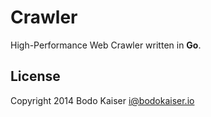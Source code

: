 # Crawler

High-Performance Web Crawler written in **Go**.

## License

Copyright 2014 Bodo Kaiser <i@bodokaiser.io>
